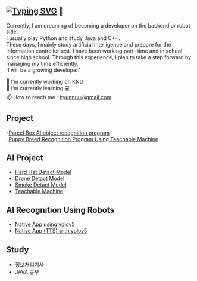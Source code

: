 ## [![Typing SVG](https://readme-typing-svg.demolab.com/?lines='HELLO+WORLD';This+Is+Hyunwoo's+Repository )](https://git.io/typing-svg) 👋

Currently, I am dreaming of becoming a developer on the backend or robot side.  
I usually play Python and study Java and C++.  
These days, I mainly study artificial intelligence and prepare for the information controller test. I have been working part- 
 time and in school since high school. Through this experience, I plan to take a step forward by managing my time efficiently.  
'I will be a growing developer.'  
  
🔭 I’m currently working on KNU  
🌱 I’m currently learning 💻  
📫 How to reach me : hyunnuu@gmail.com  
## Project  
-[Parcel Box AI object recognition program](https://github.com/hyunnuuu/Parcel-Box)  
-[Puppy Breed Recognition Program Using Teachable Machine](https://github.com/hyunnuuu/Puppy-Breed-Recognition-Program-Using-Teachable-Machine)  

## AI Project    
- [Hard Hat Detact Model](https://github.com/hyunnuuu/Hard-Hat-Detact-Model/blob/main/README.md)
- [Drone Detact Model](https://github.com/hyunnuuu/Drone-Detact-Model.git)  
- [Smoke Detact Model](https://github.com/hyunnuuu/Smoke-Detact-Model.git)
- [Teachable Machine](https://github.com/hyunnuuu/Teachable-Machine.git)

## AI Recognition Using Robots
- [Native App using yolov5](https://github.com/hyunnuuu/Native-App-using-yolov5.git)
- [Native App (TTS) with yolov5](https://github.com/hyunnuuu/Native-App-TTS-with-yolov5.git)

## Study
- 정보처리기사
- JAVA 공부
  






  

